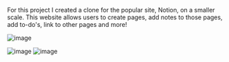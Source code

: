 For this project I created a clone for the popular site, Notion, on a smaller scale. This website allows users to create pages, add notes to those pages, add to-do's, link to other pages and more! 

![image](https://user-images.githubusercontent.com/36334693/210790455-3a058990-a3d1-47c5-8dfd-7941550ec63e.png)

![image](https://user-images.githubusercontent.com/36334693/210790279-46b313f2-cecf-4ac5-a4f9-50195465479e.png)
![image](https://user-images.githubusercontent.com/36334693/210790393-17e78bce-caca-4b21-8587-033505806b22.png)

